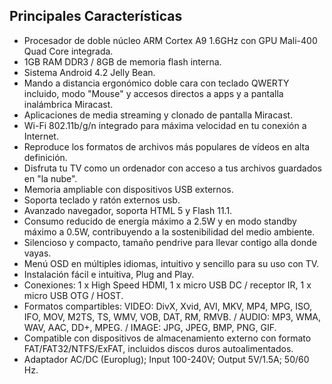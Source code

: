 ## Principales Características

- Procesador de doble núcleo ARM Cortex A9 1.6GHz con GPU Mali-400 Quad Core integrada.
- 1GB RAM DDR3 / 8GB de memoria flash interna.
- Sistema Android 4.2 Jelly Bean.
- Mando a distancia ergonómico doble cara con teclado QWERTY incluido, modo "Mouse" y accesos directos a apps y a pantalla inalámbrica Miracast.
- Aplicaciones de media streaming y clonado de pantalla Miracast. 
- Wi-Fi 802.11b/g/n integrado para máxima velocidad en tu conexión a Internet.
- Reproduce los formatos de archivos más populares de vídeos en alta definición.
- Disfruta tu TV como un ordenador con acceso a tus archivos guardados en "la nube".
- Memoria ampliable con dispositivos USB externos.
- Soporta teclado y ratón externos usb.
- Avanzado navegador, soporta HTML 5 y Flash 11.1.
- Consumo reducido de energía máximo a 2.5W y en modo standby máximo a 0.5W, contribuyendo a la sostenibilidad del medio ambiente.
- Silencioso y compacto, tamaño pendrive para llevar contigo alla donde vayas.
- Menú OSD en múltiples idiomas, intuitivo y sencillo para su uso con TV. 
- Instalación fácil e intuitiva, Plug and Play.
- Conexiones: 1 x High Speed HDMI, 1 x micro USB DC / receptor IR, 1 x micro USB OTG / HOST.
- Formatos compartibles: VIDEO: DivX, Xvid, AVI, MKV, MP4, MPG, ISO, IFO, MOV, M2TS, TS, WMV, VOB, DAT, RM, RMVB. / AUDIO: MP3, WMA, WAV, AAC, DD+, MPEG. / IMAGE: JPG, JPEG, BMP, PNG, GIF.
- Compatible con dispositivos de almacenamiento externo con formato FAT/FAT32/NTFS/ExFAT, incluidos discos duros autoalimentados.
- Adaptador AC/DC (Europlug); Input 100-240V; Output 5V/1.5A; 50/60 Hz.
